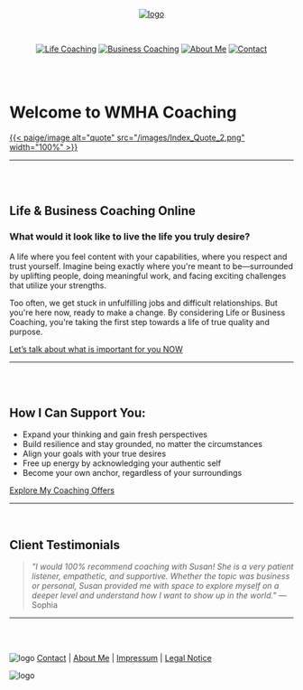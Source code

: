 [<p align="center"> ![logo](/images/logo.png)](/)

<br>

[<p align="center"> ![Life Coaching](/images/LC_button_2.png)](/life-coaching)  [![Business Coaching](/images/BC_button_2.png)](/business-coaching)  [![About Me](/images/AM_button_2.png)](/about) [![Contact](/images/C_button_2.png)](/contact)

<br><br>

# Welcome to WMHA Coaching

[{{< paige/image alt="quote" src="/images/Index_Quote_2.png" width="100%" >}}](/about)

---

<br><br>

## Life & Business Coaching Online


### What would it look like to live the life you truly desire?

A life where you feel content with your capabilities, where you respect and trust yourself. Imagine being exactly where you're meant to be—surrounded by uplifting people, doing meaningful work, and facing exciting challenges that utilize your strengths.

Too often, we get stuck in unfulfilling jobs and difficult relationships. But you're here now, ready to make a change. By considering Life or Business Coaching, you're taking the first step towards a life of true quality and purpose.

[Let’s talk about what is important for you NOW](/contact)

---

<br><br>

## How I Can Support You:

- Expand your thinking and gain fresh perspectives
- Build resilience and stay grounded, no matter the circumstances
- Align your goals with your true desires
- Free up energy by acknowledging your authentic self
- Become your own anchor, regardless of your surroundings

[Explore My Coaching Offers](/business-coaching)

---
<br>

## Client Testimonials

> _"I would 100% recommend coaching with Susan! She is a very patient listener, empathetic, and supportive. Whether the topic was business or personal, Susan provided me with space to explore myself on a deeper level and understand how I want to show up in the world."_ — Sophia

---

<br><br>

![logo](/images/bottom_logo.png)  [Contact](/contact)  |  [About Me](/about)  |  [Impressum](/privacy-policy)  |  [Legal Notice](/legal-notice)

![logo](/images/bottom-closer_2.png)



